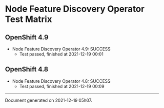 
Node Feature Discovery Operator Test Matrix
===========================================

OpenShift 4.9
-------------



* Node Feature Discovery Operator 4.9: SUCCESS
  - Test passed, finished at 2021-12-19 00:01

OpenShift 4.8
-------------



* Node Feature Discovery Operator 4.8: SUCCESS
  - Test passed, finished at 2021-12-19 00:09

---
Document generated on 2021-12-19 05h07.
